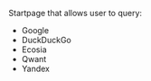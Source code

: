 Startpage that allows user to query:
<ul>
<li>Google</li>
<li>DuckDuckGo</li>
<li>Ecosia</li>
<li>Qwant</li>
<li>Yandex</li>
</ul>
